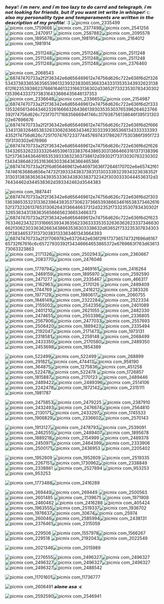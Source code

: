 𝙝𝙚𝙮𝙖!! 𝙞'𝙢 𝙣𝙚𝙧𝙫, 𝙖𝙣𝙙 𝙞'𝙢 𝙩𝙤𝙤 𝙡𝙖𝙯𝙮 𝙩𝙤 𝙙𝙤 𝙘𝙖𝙧𝙧𝙙 𝙖𝙣𝙙 𝙩𝙚𝙡𝙚𝙜𝙧𝙖𝙥𝙝, 𝙞'𝙢 𝙣𝙤𝙩 𝙡𝙤𝙤𝙠𝙞𝙣𝙜 𝙛𝙤𝙧 𝙛𝙧𝙞𝙚𝙣𝙙𝙨, 𝙗𝙪𝙩 𝙞𝙛 𝙮𝙤𝙪 𝙬𝙖𝙣𝙩 𝙞𝙣𝙩 𝙬𝙧𝙞𝙩𝙚 𝙞𝙣 𝙬𝙝𝙞𝙨𝙥𝙚𝙧! c: 𝙖𝙡𝙨𝙤 𝙢𝙮 𝙥𝙚𝙧𝙨𝙤𝙣𝙖𝙡𝙞𝙩𝙮 𝙩𝙮𝙥𝙚 𝙖𝙣𝙙 𝙩𝙚𝙢𝙥𝙚𝙧𝙖𝙢𝙚𝙣𝙩𝙨 𝙖𝙧𝙚 𝙬𝙧𝙞𝙩𝙩𝙚𝙣 𝙞𝙣 𝙩𝙝𝙚 𝙙𝙚𝙨𝙘𝙧𝙞𝙥𝙩𝙞𝙤𝙣 𝙤𝙛 𝙢𝙮 𝙥𝙧𝙤𝙛𝙞𝙡𝙚! :3
![picmix com_2335499](https://github.com/nervk4uai/nervk4uai/assets/166207296/1c714a68-f263-4940-9258-b305b4186b15)![picmix com_1759668](https://github.com/nervk4uai/nervk4uai/assets/166207296/182e767d-4657-4cb4-971d-8aca656ebf69) ![picmix com_2377498](https://github.com/nervk4uai/nervk4uai/assets/166207296/8b885410-6132-40c1-b6b6-790b36765684)![picmix com_2541256](https://github.com/nervk4uai/nervk4uai/assets/166207296/8d04dd06-9727-440c-b496-f7b31e312d5a) ![picmix com_2470917](https://github.com/nervk4uai/nervk4uai/assets/166207296/c027f706-666a-4327-b0d0-d626df4560f3) ![picmix com_2587882](https://github.com/nervk4uai/nervk4uai/assets/166207296/00dbb37f-03d8-4345-a906-f73c8e317c3f)![picmix com_2095578](https://github.com/nervk4uai/nervk4uai/assets/166207296/599fc30e-a378-4d18-9223-6a8393f360e4) ![picmix com_1895678](https://github.com/nervk4uai/nervk4uai/assets/166207296/39e8cc44-7e99-4dba-a1e8-adabe0a3b82e)![picmix com_1981914](https://github.com/nervk4uai/nervk4uai/assets/166207296/423854cb-1634-4ad2-9a6f-3fbbc824cf7b)![picmix com_2164012](https://github.com/nervk4uai/nervk4uai/assets/166207296/1408819c-a178-419a-b6b3-77e75bc2ec0e)![picmix com_1981914](https://github.com/nervk4uai/nervk4uai/assets/166207296/eb80f8e3-e138-4abf-ad06-6c64ee4ec45f)

  ![picmix com_2511248](https://github.com/nervk4uai/nervk4uai/assets/166207296/5e173891-7fbe-4307-9a42-228469a5c73c)![picmix com_2511248](https://github.com/nervk4uai/nervk4uai/assets/166207296/516964f0-3e94-44f3-bf40-1c5eddcb3d12)![picmix com_2511248](https://github.com/nervk4uai/nervk4uai/assets/166207296/70c95364-e888-4f02-8aa5-8dc5232849c5)![picmix com_2511248](https://github.com/nervk4uai/nervk4uai/assets/166207296/8507b8f5-1b8f-4510-9bea-969b71ae03ae)![picmix com_2511248](https://github.com/nervk4uai/nervk4uai/assets/166207296/150bd8bd-e9b2-490f-add4-14bbd25b6c4c)![picmix com_2511248](https://github.com/nervk4uai/nervk4uai/assets/166207296/eda3316e-2213-4eed-8ff3-663a075da6be)![picmix com_2511248](https://github.com/nervk4uai/nervk4uai/assets/166207296/d77a1018-1774-4da1-a601-ced0f9e98e0f)![picmix com_2511248](https://github.com/nervk4uai/nervk4uai/assets/166207296/484e6c01-9a35-4ac3-8249-8abbd519f74a)![picmix com_2376460](https://github.com/nervk4uai/nervk4uai/assets/166207296/1b4b1e4b-21a6-4ffc-8c24-a4781ab879f5)

![picmix com_2068543](https://github.com/nervk4uai/nervk4uai/assets/166207296/b3db175e-9738-401b-95af-8603a91b4d62)![68747470733a2f2f36342e6d656469612e74756d626c722e636f6d2f32653437383365363565396132393238306536633433313535343932623138612f623539386237666164613231663136302d33652f73323530783430302f35396433373738316433666435646137353](https://github.com/nervk4uai/nervk4uai/assets/166207296/43456fd2-2b02-4648-a42c-8bdda6d0a050)![picmix com_2336648](https://github.com/nervk4uai/nervk4uai/assets/166207296/a43e2a3c-51a5-4512-a95d-6a35b35a0d88)![picmix com_2336650](https://github.com/nervk4uai/nervk4uai/assets/166207296/fbe68e69-8b67-4653-a856-7a7e15a8c301)![picmix com_2154987](https://github.com/nervk4uai/nervk4uai/assets/166207296/f8a4dc80-81ea-4dae-9189-f6be5ebf9a8f)![68747470733a2f2f36342e6d656469612e74756d626c722e636f6d2f33313532656134643462326166663264366139303535303765396264623766392f74756d626c725f707171683566694f746c317938756138646f395f3130302e67696676](https://github.com/nervk4uai/nervk4uai/assets/166207296/fb5fabe7-9d1b-4911-b51d-830183f54989)
![68747470733a2f2f36342e6d656469612e74756d626c722e636f6d2f66633431383264653832633062636634346230333933653661343333333934352f74756d626c725f70747672337744576974317862677530386f395f72315f3130302e676966](https://github.com/nervk4uai/nervk4uai/assets/166207296/9e110997-ded5-47df-afcf-43c9c7038014)
![68747470733a2f2f36342e6d656469612e74756d626c722e636f6d2f62613432653262333332646539613338376438653031366466316137313839652f373634636461653539333832363738612d39302f73313030783230302f34343864623531636630336436366465366](https://github.com/nervk4uai/nervk4uai/assets/166207296/83f65c52-b7f6-443a-bd18-14efea6f4a63)![68747470733a2f2f6d656469612e646973636f72646170702e6e65742f6174746163686d656e74732f3933343837383131303339323934323638352f313031383836363439353336343830383732342f30303330444536312d374434462d344538362d393342462d3544383](https://github.com/nervk4uai/nervk4uai/assets/166207296/44de4b27-b192-438a-b868-4ef41cbb6cc2)

![picmix com_1887441](https://github.com/nervk4uai/nervk4uai/assets/166207296/d260a035-9056-41da-a3ec-0d3d346274f9)![68747470733a2f2f36342e6d656469612e74756d626c722e636f6d2f30313638653532313362396438353730623736653938663461653837346261652f373232613765313062643136646637312d32352f73323530783430302f32653634313836356566656236653466373](https://github.com/nervk4uai/nervk4uai/assets/166207296/2ac469f6-fd24-4abb-8bb0-3d143d2048fc) ![68747470733a2f2f36342e6d656469612e74756d626c722e636f6d2f62376334623432313166653934363562336333353532636362623337346630662f306230336362663438663536303338632d63652f73323530783430302f38346537313730383133363461343664393](https://github.com/nervk4uai/nervk4uai/assets/166207296/be5256d6-757b-4583-ad1d-52a045892027)![68747470733a2f2f7069782e6372642e636f2f6173736574732f696d616765732f67616c6c65727930392f34346664653865372e6769663f763d6361373063323863](https://github.com/nervk4uai/nervk4uai/assets/166207296/1be05c08-02be-472d-be31-5aa04e92c51d)![picmix com_2171326](https://github.com/nervk4uai/nervk4uai/assets/166207296/41529050-5fb8-41e5-959b-7af5651bfd18)![picmix com_2502943](https://github.com/nervk4uai/nervk4uai/assets/166207296/9e9b249b-27f5-4bcb-8995-b040ef354f93)![picmix com_2360667](https://github.com/nervk4uai/nervk4uai/assets/166207296/61d72833-40f9-47c2-9beb-2ce77ce83348)![picmix com_2083770](https://github.com/nervk4uai/nervk4uai/assets/166207296/7d86b010-de6e-443f-9f22-99a4c47cd150)![picmix com_2476046](https://github.com/nervk4uai/nervk4uai/assets/166207296/bdf38315-0867-456b-9e38-47f3ad353906)


 ![picmix com_1779794](https://github.com/nervk4uai/nervk4uai/assets/166207296/d4892f4d-aeaf-41d0-85df-0938a1e10424)![picmix com_2469161](https://github.com/nervk4uai/nervk4uai/assets/166207296/47d709fc-9380-409c-a6b3-8ffb296deb50)![picmix com_2416264](https://github.com/nervk4uai/nervk4uai/assets/166207296/fa252fe1-6bf2-4fd2-b4a9-74d000c13369) ![picmix com_2469159](https://github.com/nervk4uai/nervk4uai/assets/166207296/fbef2e84-1868-4651-b9c6-aa8e19a68fa5)![picmix com_1895970](https://github.com/nervk4uai/nervk4uai/assets/166207296/ae6be397-503d-4af9-afc4-594abe306ace) ![picmix com_2592590](https://github.com/nervk4uai/nervk4uai/assets/166207296/b62e5f96-a498-4461-a2d0-65d4ca8ecc89) ![picmix com_2471277](https://github.com/nervk4uai/nervk4uai/assets/166207296/12f85c39-0c8c-49eb-ab88-278986997464) ![picmix com_2335467](https://github.com/nervk4uai/nervk4uai/assets/166207296/e450fce5-85e4-4fad-9e93-711514ec35f5) ![picmix com_466317](https://github.com/nervk4uai/nervk4uai/assets/166207296/7efdc30a-a803-4808-ad40-028fe5491b64)![picmix com_2162963](https://github.com/nervk4uai/nervk4uai/assets/166207296/b4670f10-50cf-4393-9af4-d9a8fc8af008)![picmix com_2170126](https://github.com/nervk4uai/nervk4uai/assets/166207296/4fbe924f-daea-45fc-8337-a10729163c7d) ![picmix com_2489409](https://github.com/nervk4uai/nervk4uai/assets/166207296/413b820c-e735-48dd-bc84-6fd6f976abb9) ![picmix com_1744769](https://github.com/nervk4uai/nervk4uai/assets/166207296/8069ac4d-f5a4-4fe3-b3d6-76be6ace3bcb)
![picmix com_2416212](https://github.com/nervk4uai/nervk4uai/assets/166207296/97c13c06-2410-43b8-82a9-cbdc4b445f81)![picmix com_2383326](https://github.com/nervk4uai/nervk4uai/assets/166207296/8ecc02fe-02ae-4d1e-8cdc-1c7fd71bdf6b)![picmix com_1977129](https://github.com/nervk4uai/nervk4uai/assets/166207296/0c0b8b72-613f-483e-b3b7-6a03f44d16ed)![picmix com_1980617](https://github.com/nervk4uai/nervk4uai/assets/166207296/5a280eb2-aa9d-49cc-8237-ab7fbe306872)![picmix com_2060755](https://github.com/nervk4uai/nervk4uai/assets/166207296/bc0c2121-43ea-4580-a4eb-75103c11260f)![picmix com_1846149](https://github.com/nervk4uai/nervk4uai/assets/166207296/68f6caf2-5e8e-4246-9ef7-9ade96168f04)![picmix com_2322284](https://github.com/nervk4uai/nervk4uai/assets/166207296/95680820-da10-4fd0-b6fd-26c3e335044e)![picmix com_2522334](https://github.com/nervk4uai/nervk4uai/assets/166207296/ecde7026-65ff-4669-a55d-56f8ed167624)![picmix com_2155002](https://github.com/nervk4uai/nervk4uai/assets/166207296/8fb0dcc1-46d9-4974-aabf-3cfee0972259)![picmix com_2542356](https://github.com/nervk4uai/nervk4uai/assets/166207296/c3c6f964-34c2-413e-b864-a162658c4dd8)![picmix com_2401089](https://github.com/nervk4uai/nervk4uai/assets/166207296/81de6316-33bd-47b7-95c0-c28e423d4012)![picmix com_2401210](https://github.com/nervk4uai/nervk4uai/assets/166207296/2889c0e5-4578-4a72-be44-b0a7748f184c)![picmix com_2621055](https://github.com/nervk4uai/nervk4uai/assets/166207296/725a80f5-36b6-4e43-9802-58787598f0ba)
![picmix com_2482330](https://github.com/nervk4uai/nervk4uai/assets/166207296/47a93c8b-b6bf-4e30-a2a5-fd3a4390979a)![picmix com_2474651](https://github.com/nervk4uai/nervk4uai/assets/166207296/330bf5a7-5392-4f9b-9087-ca0f4fae0ec6)![picmix com_2503386](https://github.com/nervk4uai/nervk4uai/assets/166207296/363dd7ea-acf7-4888-89ed-272f0a301690)![picmix com_2336805](https://github.com/nervk4uai/nervk4uai/assets/166207296/126071b3-6b88-4650-80f0-f48c900adbf0)![picmix com_2567906](https://github.com/nervk4uai/nervk4uai/assets/166207296/5c31e93a-c247-428c-a581-591dc647d147)![picmix com_2477033](https://github.com/nervk4uai/nervk4uai/assets/166207296/660b7d33-53fe-4aaf-988f-3313b88cbd15)![picmix com_2557693](https://github.com/nervk4uai/nervk4uai/assets/166207296/e889d4f4-3a56-44af-8cab-ef207fa01080)![picmix com_2506420](https://github.com/nervk4uai/nervk4uai/assets/166207296/bdef82e0-e6ed-4ec3-86fd-48a10ad8756a)![picmix com_1889423](https://github.com/nervk4uai/nervk4uai/assets/166207296/a051c51c-01fe-4b5c-933d-ff92a50dd676)![picmix com_2335494](https://github.com/nervk4uai/nervk4uai/assets/166207296/9c9e4298-9a84-4d77-856d-314bfd208146)![picmix com_2192047](https://github.com/nervk4uai/nervk4uai/assets/166207296/8b684ec3-4314-44cb-bf99-a88812d18bfb)![picmix com_2171473](https://github.com/nervk4uai/nervk4uai/assets/166207296/7b476bd9-f841-4bfa-b505-75bad27f0706)![picmix com_1973131](https://github.com/nervk4uai/nervk4uai/assets/166207296/866b700e-58d3-4205-918a-bb9810f83ffc)![picmix com_2318581](https://github.com/nervk4uai/nervk4uai/assets/166207296/ce19988f-bb38-4f45-a694-68d2287e0c75)![picmix com_2259148](https://github.com/nervk4uai/nervk4uai/assets/166207296/e089f4d8-fac6-4a67-9b21-a1a935d7a784)
![picmix com_2068499](https://github.com/nervk4uai/nervk4uai/assets/166207296/3fea5d02-9743-47ed-a508-2ecc16815d9e)![picmix com_2433350](https://github.com/nervk4uai/nervk4uai/assets/166207296/5f107089-bdb6-4485-a37c-e2804f6b212d)![picmix com_2170580](https://github.com/nervk4uai/nervk4uai/assets/166207296/6bf68030-c4da-4495-a9d1-0435b0e8fc27)![picmix com_2489350](https://github.com/nervk4uai/nervk4uai/assets/166207296/c24ca8d7-68f2-4f3f-b68f-924d43282407)![picmix com_2453698](https://github.com/nervk4uai/nervk4uai/assets/166207296/38d7d97d-fa69-41ac-917e-0a79727cab46)![picmix com_1854389](https://github.com/nervk4uai/nervk4uai/assets/166207296/476a14f5-f660-4219-bd8d-7f7e81febe94)

![picmix com_522499](https://github.com/nervk4uai/nervk4uai/assets/166207296/ce7b3b2d-aba3-4796-bc04-68e974d1c5d4)![picmix com_522499](https://github.com/nervk4uai/nervk4uai/assets/166207296/86fc1d1a-6c10-43e4-8ed6-88cb79441b8e)
![picmix com_268899](https://github.com/nervk4uai/nervk4uai/assets/166207296/4f12d280-b56e-4c81-ac06-970012ea9338)![picmix com_291821](https://github.com/nervk4uai/nervk4uai/assets/166207296/a899ef40-a052-446b-8f18-1ce1edaae643)![picmix com_474413](https://github.com/nervk4uai/nervk4uai/assets/166207296/0b2373d4-495b-4696-aefb-5519836cbc44)![picmix com_958190](https://github.com/nervk4uai/nervk4uai/assets/166207296/f1b842dc-ec1e-43cc-98ee-7abcca9cfbfe)![picmix com_364875](https://github.com/nervk4uai/nervk4uai/assets/166207296/1d8f38e5-7512-4f91-b638-7a6495b6bb04)![picmix com_1275836](https://github.com/nervk4uai/nervk4uai/assets/166207296/901b10df-c7a8-4108-b967-f69bab65a5db)![picmix com_451258](https://github.com/nervk4uai/nervk4uai/assets/166207296/7749081e-7aa9-4c20-95b2-dc9b9b1ce6e4)
![picmix com_522478](https://github.com/nervk4uai/nervk4uai/assets/166207296/23c9ed8e-bb6e-48b4-b0be-3bc614c9915a)![picmix com_522478](https://github.com/nervk4uai/nervk4uai/assets/166207296/1e645275-444e-4a19-81b4-cf90724d9d66)
![picmix com_1726857](https://github.com/nervk4uai/nervk4uai/assets/166207296/791fbafb-a1ac-49f4-a076-51bab39f6727)![picmix com_1815887](https://github.com/nervk4uai/nervk4uai/assets/166207296/b1818c04-1f89-4274-967e-00e1bb4e2147)![picmix com_2170123](https://github.com/nervk4uai/nervk4uai/assets/166207296/6e35a20f-0ee1-46ae-8d00-330e7030b651) ![picmix com_2489446](https://github.com/nervk4uai/nervk4uai/assets/166207296/91e01d08-f46c-403d-ae7f-9cea6db05815)![picmix com_2489422](https://github.com/nervk4uai/nervk4uai/assets/166207296/97785e51-5435-46e1-b38b-98a7b376df0a)![picmix com_2489396](https://github.com/nervk4uai/nervk4uai/assets/166207296/d962d741-1b1f-4b5e-8eef-a4b84f52ae1a)![picmix com_2514106](https://github.com/nervk4uai/nervk4uai/assets/166207296/90236222-952c-4e1a-9d4b-b5ff3bfa3411)
![picmix com_2242478](https://github.com/nervk4uai/nervk4uai/assets/166207296/206de483-02b2-43be-9433-372949b63525)![picmix com_1872142](https://github.com/nervk4uai/nervk4uai/assets/166207296/ccedac5b-6fef-4f28-89bf-ff75ef58a6ae)![picmix com_2315111](https://github.com/nervk4uai/nervk4uai/assets/166207296/70ed78eb-bb5f-4354-9888-7a6848122a82)![picmix com_1981787](https://github.com/nervk4uai/nervk4uai/assets/166207296/de04d5e0-e68d-4d03-8120-9d5ac66bc5ad)

![picmix com_2475853](https://github.com/nervk4uai/nervk4uai/assets/166207296/fc60d3a0-5824-4bc0-a50f-57673a7d96ad)![picmix com_2479225](https://github.com/nervk4uai/nervk4uai/assets/166207296/0ae4aad9-9275-45a0-aa82-03b58062c6a6) ![picmix com_2387910](https://github.com/nervk4uai/nervk4uai/assets/166207296/b931f11c-6803-422f-8dfa-aa3a7e3a78a6)![picmix com_2432493](https://github.com/nervk4uai/nervk4uai/assets/166207296/e0c18b33-117c-4fd2-a14e-d48e0d07de32)![picmix com_2476674](https://github.com/nervk4uai/nervk4uai/assets/166207296/7fb03f0a-af03-4711-9e27-cc8ed199e005)![picmix com_2564810](https://github.com/nervk4uai/nervk4uai/assets/166207296/4a29e5ca-ef52-4929-92cc-c8f05d2fdb8a)![picmix com_2130171](https://github.com/nervk4uai/nervk4uai/assets/166207296/e2fc07d7-e8b1-4ab3-b3bb-4f6e78bbf40f)![picmix com_2433297](https://github.com/nervk4uai/nervk4uai/assets/166207296/1c73ecce-ba49-48c1-a873-35a24324cdc7)![picmix com_1745533](https://github.com/nervk4uai/nervk4uai/assets/166207296/d5746e6f-50ac-4b7a-860c-b6d782d2e3bf)![picmix com_1906829](https://github.com/nervk4uai/nervk4uai/assets/166207296/da5f901c-32d5-4a82-8f32-35aea736ae07)![picmix com_2336602](https://github.com/nervk4uai/nervk4uai/assets/166207296/6d546ee5-5353-4e23-9361-f6b77a1772be)![picmix com_2570143](https://github.com/nervk4uai/nervk4uai/assets/166207296/8d6cde52-4e73-4bf4-8716-070e83420b4d)

![picmix com_1913127](https://github.com/nervk4uai/nervk4uai/assets/166207296/0653d906-5351-419b-88aa-4c010af626b7)![picmix com_2478793](https://github.com/nervk4uai/nervk4uai/assets/166207296/c833b7d1-8b18-422f-9e64-583de373757a)![picmix com_2539091](https://github.com/nervk4uai/nervk4uai/assets/166207296/c4f0e1bf-9dae-4922-9f1f-e8f83a388308)![picmix com_2462555](https://github.com/nervk4uai/nervk4uai/assets/166207296/43e5b219-c884-470f-a645-5f016da22a1a)![picmix com_2489407](https://github.com/nervk4uai/nervk4uai/assets/166207296/fb75fa9f-d98c-453b-808f-cfc4dee0231d)![picmix com_1895678](https://github.com/nervk4uai/nervk4uai/assets/166207296/9d389d07-2449-449b-bf43-2f22f6b1da72)![picmix com_1889218](https://github.com/nervk4uai/nervk4uai/assets/166207296/74e3ebf1-4ee5-428e-b398-5b810cfc6379)![picmix com_2154999](https://github.com/nervk4uai/nervk4uai/assets/166207296/34ff9235-79d8-4f3c-b3ab-1afc1f31b8b0)
![picmix com_2489378](https://github.com/nervk4uai/nervk4uai/assets/166207296/848e49ba-7388-4954-b147-b75f93273e49)![picmix com_2450971](https://github.com/nervk4uai/nervk4uai/assets/166207296/991dd75e-0b0c-4d94-888d-85f9ee3c8b45)![picmix com_2464399](https://github.com/nervk4uai/nervk4uai/assets/166207296/dc110bdc-507a-49e2-856f-84c5d355f23c)![picmix com_2333906](https://github.com/nervk4uai/nervk4uai/assets/166207296/94f82108-8e86-479d-8602-15c4e6effa22)![picmix com_2500171](https://github.com/nervk4uai/nervk4uai/assets/166207296/862b0bae-e1de-4017-b824-850720949c55)![picmix com_2436953](https://github.com/nervk4uai/nervk4uai/assets/166207296/0249bc7f-a72a-4943-8c0d-b750978c7fc9) ![picmix com_2205402](https://github.com/nervk4uai/nervk4uai/assets/166207296/89ba5e83-2b6b-450a-b65f-3134d01452f6)


![picmix com_1952609](https://github.com/nervk4uai/nervk4uai/assets/166207296/c5e650e5-d21b-46e3-9273-defcf51f2766)   ![picmix com_1952609](https://github.com/nervk4uai/nervk4uai/assets/166207296/f00fa57c-f6aa-4ea1-89c9-3de5ebef8763)
 ![picmix com_2519335](https://github.com/nervk4uai/nervk4uai/assets/166207296/ab1f2f6f-1e05-4313-9675-201b4dffde63)
![picmix com_2267151](https://github.com/nervk4uai/nervk4uai/assets/166207296/ffb40bb6-7845-4742-902e-f1a468c4d365)![picmix com_1730962](https://github.com/nervk4uai/nervk4uai/assets/166207296/f75d5981-5df1-43ab-99dd-75494c18a3ae)![picmix com_2338849](https://github.com/nervk4uai/nervk4uai/assets/166207296/d11d470d-aa68-4341-aa37-960e85bcca77)
![picmix com_2338861](https://github.com/nervk4uai/nervk4uai/assets/166207296/351300bd-8747-4ac4-b73d-d241decce08e)
![picmix com_2527894](https://github.com/nervk4uai/nervk4uai/assets/166207296/9e6e1b64-920a-4834-b4b0-c65c831eb4bf) 
![picmix com_953253](https://github.com/nervk4uai/nervk4uai/assets/166207296/1ed700f7-3737-4530-bb78-eaf65d846109)![picmix com_953253](https://github.com/nervk4uai/nervk4uai/assets/166207296/27d729e4-475c-4709-9e90-5819a41e77a2)

![picmix com_1773488](https://github.com/nervk4uai/nervk4uai/assets/166207296/4fbddebc-94bf-42ed-9485-f117a62155a7)![picmix com_2416289](https://github.com/nervk4uai/nervk4uai/assets/166207296/0934be4f-15fa-4f89-b823-fb0026335e80) 

![picmix com_269449](https://github.com/nervk4uai/nervk4uai/assets/166207296/b0c8d1b1-294e-43b4-8588-15aeacdcbfdc)![picmix com_269449](https://github.com/nervk4uai/nervk4uai/assets/166207296/b9452eaf-47fa-4bc7-bac5-e5439ffb5c7a)
![picmix com_2500563](https://github.com/nervk4uai/nervk4uai/assets/166207296/addbd3b1-2dfe-43fc-9ac5-90699f255fc2)![picmix com_2601485](https://github.com/nervk4uai/nervk4uai/assets/166207296/be3f82d4-ec38-4005-95b8-61971c860740)
![picmix com_2139675](https://github.com/nervk4uai/nervk4uai/assets/166207296/ea9c2df2-3b9b-4558-8c21-2e8e28b2fa0d)
![picmix com_1971908](https://github.com/nervk4uai/nervk4uai/assets/166207296/4951ebaf-a5ec-45d8-9ab2-61804b0834c7)
 ![picmix com_2460462](https://github.com/nervk4uai/nervk4uai/assets/166207296/0cb0b4dd-73cf-4a37-b61e-dd05ee8b8426) ![picmix com_2416288](https://github.com/nervk4uai/nervk4uai/assets/166207296/c7b13a51-c93e-46fb-aa8a-d4214d54927a) ![picmix com_405424](https://github.com/nervk4uai/nervk4uai/assets/166207296/781a41e4-cdb9-4c66-a8a7-1f3e7704d11b)![picmix com_1963555](https://github.com/nervk4uai/nervk4uai/assets/166207296/e47a1b5b-dc46-4eff-bdd3-e51f95051686)![picmix com_2519337](https://github.com/nervk4uai/nervk4uai/assets/166207296/01cc0ef7-cca8-4f24-9c92-48b68024e2ef)![picmix com_1936702](https://github.com/nervk4uai/nervk4uai/assets/166207296/3ccd1dda-302e-42af-b42d-47a0efe03872)
![picmix com_1976637](https://github.com/nervk4uai/nervk4uai/assets/166207296/cf975a5b-514e-40a1-bb56-658ec9a5920d)![picmix com_30674](https://github.com/nervk4uai/nervk4uai/assets/166207296/fb7ebbe2-1115-435c-ab33-886889ad6de9)![picmix com_25974](https://github.com/nervk4uai/nervk4uai/assets/166207296/5d07d816-dc86-4ddf-92fb-f6ed515bb635)
![picmix com_260046](https://github.com/nervk4uai/nervk4uai/assets/166207296/5f33e61b-f03b-497d-af07-fcdb94f594b2)![picmix com_2585994](https://github.com/nervk4uai/nervk4uai/assets/166207296/bacd058e-a586-496e-a712-2d03258603d6)![picmix com_2438131](https://github.com/nervk4uai/nervk4uai/assets/166207296/2b46a64f-9145-4903-aceb-d29b2cf1351f)![picmix com_2376461](https://github.com/nervk4uai/nervk4uai/assets/166207296/396bbb6b-4aa1-4b5c-8553-f88881b1cdf9)![picmix com_2315059](https://github.com/nervk4uai/nervk4uai/assets/166207296/8ffd023a-34df-4f25-9333-f13f2248a92f)







![picmix com_229506](https://github.com/nervk4uai/nervk4uai/assets/166207296/d29f266b-2274-4b29-846d-f30cafa72320) ![picmix com_1557978](https://github.com/nervk4uai/nervk4uai/assets/166207296/dff18fb9-ed56-450d-afeb-c13a0e505bec)![picmix com_1566267](https://github.com/nervk4uai/nervk4uai/assets/166207296/6d97b7ef-03d5-4f7f-ac40-98245a885e2b)![picmix com_229518](https://github.com/nervk4uai/nervk4uai/assets/166207296/ab22dc28-05e2-496e-a648-0e7f3915470f)
![picmix com_2192043](https://github.com/nervk4uai/nervk4uai/assets/166207296/15763a8c-48da-431e-a07e-77a7466fa09a)![picmix com_2022549](https://github.com/nervk4uai/nervk4uai/assets/166207296/0fac18d6-dc45-41fe-904b-2482cfd1f538)

![picmix com_2021346](https://github.com/nervk4uai/nervk4uai/assets/166207296/a0a66f64-bff4-4c66-9ce0-ebe1e210ed1d)![picmix com_2015989](https://github.com/nervk4uai/nervk4uai/assets/166207296/85e3458d-9b89-4d81-bbc4-96170e69cfcb)

![picmix com_2276555](https://github.com/nervk4uai/nervk4uai/assets/166207296/4e2f276c-ebb7-4ee0-aaed-66725e68ce7e)![picmix com_2496327](https://github.com/nervk4uai/nervk4uai/assets/166207296/f0a081fa-7346-4100-82a5-3260130f47f0)![picmix com_2496327](https://github.com/nervk4uai/nervk4uai/assets/166207296/95c4beee-d906-4ac7-b7a4-274a98388afa)![picmix com_2496327](https://github.com/nervk4uai/nervk4uai/assets/166207296/c4224c72-9dbc-429f-8adc-06a817c0cde0)![picmix com_2496327](https://github.com/nervk4uai/nervk4uai/assets/166207296/9086b2b3-497b-4a21-a481-6b3996a1e9d1)![picmix com_2496327](https://github.com/nervk4uai/nervk4uai/assets/166207296/374349ae-42c3-4281-a464-f5240198452b)![picmix com_2496327](https://github.com/nervk4uai/nervk4uai/assets/166207296/d31e3e54-08d8-48e8-8d01-05b9ab12bc67)![picmix com_2488542](https://github.com/nervk4uai/nervk4uai/assets/166207296/c41d6dca-3b95-4020-8be5-aea6ec3d4a22)



![picmix com_11701601](https://github.com/nervk4uai/nervk4uai/assets/166207296/75bffaf5-a82b-40b0-97fa-8789036fd6b2)![picmix com_11736777](https://github.com/nervk4uai/nervk4uai/assets/166207296/235f7eb1-eb4a-4ab3-a8ee-17db8e4117b4)





![picmix com_2606491](https://github.com/nervk4uai/nervk4uai/assets/166207296/402fb2c0-159d-4cfa-b6ce-ed07dbaee99b) 𝙖𝙡𝙤𝙣𝙚 𝙖𝙨𝙖 :𝙘













![picmix com_2592590](https://github.com/nervk4uai/nervk4uai/assets/166207296/ceea4663-844a-41fc-b151-41650ab80bb0)![picmix com_2546941](https://github.com/nervk4uai/nervk4uai/assets/166207296/b6a3cfed-bddf-4c17-816e-b82186495bc2)






















